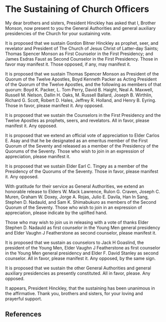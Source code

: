 # The Sustaining of Church Officers

My dear brothers and sisters, President Hinckley has asked that I, Brother
Monson, now present to you the General Authorities and general auxiliary
presidencies of the Church for your sustaining vote.

It is proposed that we sustain Gordon Bitner Hinckley as prophet, seer, and
revelator and President of The Church of Jesus Christ of Latter-day Saints;
Thomas Spencer Monson as First Counselor in the First Presidency; and James
Esdras Faust as Second Counselor in the First Presidency. Those in favor may
manifest it. Those opposed, if any, may manifest it.

It is proposed that we sustain Thomas Spencer Monson as President of the
Quorum of the Twelve Apostles, Boyd Kenneth Packer as Acting President of the
Quorum of the Twelve Apostles, and the following as members of that quorum:
Boyd K. Packer, L. Tom Perry, David B. Haight, Neal A. Maxwell, Russell M.
Nelson, Dallin H. Oaks, M. Russell Ballard, Joseph B. Wirthlin, Richard G.
Scott, Robert D. Hales, Jeffrey R. Holland, and Henry B. Eyring. Those in
favor, please manifest it. Any opposed.

It is proposed that we sustain the Counselors in the First Presidency and the
Twelve Apostles as prophets, seers, and revelators. All in favor, please
manifest it. Any opposed.

It is proposed that we extend an official vote of appreciation to Elder Carlos
E. Asay and that he be designated as an emeritus member of the First Quorum of
the Seventy and released as a member of the Presidency of the Quorums of the
Seventy. Those who wish to join in an expression of appreciation, please
manifest it.

It is proposed that we sustain Elder Earl C. Tingey as a member of the
Presidency of the Quorums of the Seventy. Those in favor, please manifest it.
Any opposed.

With gratitude for their service as General Authorities, we extend an
honorable release to Elders W. Mack Lawrence, Rulon G. Craven, Joseph C.
Muren, Graham W. Doxey, Jorge A. Rojas, Julio E. Davila, Han In Sang, Stephen
D. Nadauld, and Sam K. Shimabukuro as members of the Second Quorum of the
Seventy. Those who wish to join in an expression of appreciation, please
indicate by the uplifted hand.

Those who may wish to join us in releasing with a vote of thanks Elder Stephen
D. Nadauld as first counselor in the Young Men general presidency and Elder
Vaughn J Featherstone as second counselor, please manifest it.

It is proposed that we sustain as counselors to Jack H Goaslind, the president
of the Young Men, Elder Vaughn J Featherstone as first counselor in the Young
Men general presidency and Elder F. David Stanley as second counselor. All in
favor, please manifest it. Any opposed, by the same sign.

It is proposed that we sustain the other General Authorities and general
auxiliary presidencies as presently constituted. All in favor, please. Any
opposed.

It appears, President Hinckley, that the sustaining has been unanimous in the
affirmative. Thank you, brothers and sisters, for your loving and prayerful
support.

## References

